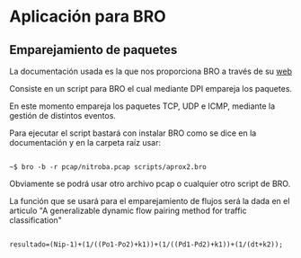 # Aplicación para BRO
## Emparejamiento de paquetes

La documentación usada es la que nos proporciona BRO a través de su [web](https://www.bro.org/documentation/index.html "documentacion de BRO")

Consiste en un script para BRO el cual mediante DPI empareja los paquetes.

En este momento empareja los paquetes TCP, UDP e ICMP, mediante la gestión de distintos eventos.

Para ejecutar el script bastará con instalar BRO como se dice en la documentación y en la carpeta raíz usar:

``````````````

~$ bro -b -r pcap/nitroba.pcap scripts/aprox2.bro

``````````````

Obviamente se podrá usar otro archivo pcap o cualquier otro script de BRO.

La función que se usará para el emparejamiento de flujos será la dada en el articulo "A generalizable dynamic flow pairing method for traffic classification"

`````````````````

resultado=(Nip-1)+(1/((Po1-Po2)+k1))+(1/((Pd1-Pd2)+k1))+(1/(dt+k2));

`````````````````
